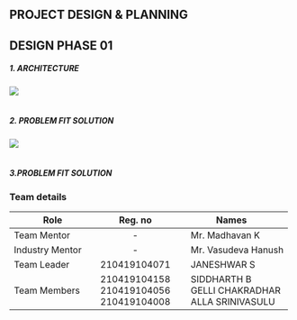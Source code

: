 ## PROJECT DESIGN & PLANNING

## DESIGN PHASE 01
<h5>1. ARCHITECTURE</h5>
<img src=".\Architecture\Solution Architecture.gif">
<br>
<br>
<h5>2. PROBLEM FIT SOLUTION</h5>
<img src=".\Problem Solution fit\Problem-Solution fit.gif">
<br>
<br>
<h5>3.PROBLEM FIT SOLUTION</h5>


<h3>Team details</h3>

| Role | Reg. no | Names |
| --- | :---: | --- |
| Team Mentor | - | &emsp; Mr. Madhavan K |
| Industry Mentor | - | &emsp;  Mr. Vasudeva Hanush |
| Team Leader | 210419104071 | &emsp; JANESHWAR S &emsp; &emsp; |
| Team Members &emsp; | 210419104158 <br/> 210419104056 <br/> 210419104008 | &emsp; SIDDHARTH B <br/> &emsp; GELLI CHAKRADHAR <br/>&emsp; ALLA SRINIVASULU |
